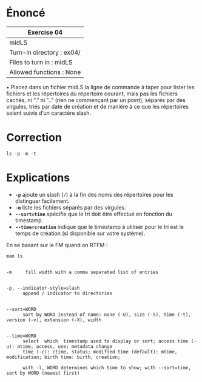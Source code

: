 # Énoncé

| Exercise 04               |
| ------------------------- |
| midLS                     |
| Turn-in directory : ex04/ |
| Files to turn in : midLS  |
| Allowed functions : None  |
• Placez dans un fichier midLS la ligne de commande à taper pour lister les fichiers et
les répertoires du répertoire courant, mais pas les fichiers cachés, ni "." ni ".." (rien
ne commençant par un point), séparés par des virgules, triés par date de création
et de manière à ce que les répertoires soient suivis d’un caractère slash.

# Correction

```shell
ls -p -m -t
```

# Explications

- **`-p`** ajoute un slash (`/`) à la fin des noms des répertoires pour les distinguer facilement.
- **`-m`** liste les fichiers séparés par des virgules.
- **`--sort=time`** spécifie que le tri doit être effectué en fonction du timestamp.
- **`--time=creation`** indique que le timestamp à utiliser pour le tri est le temps de création (si disponible sur votre système).


En se basant sur le FM quand on RTFM  :

```shell
man ls
```

```console

-m     fill width with a comma separated list of entries


-p, --indicator-style=slash
	  append / indicator to directories


--sort=WORD
	  sort by WORD instead of name: none (-U), size (-S), time (-t), version (-v), extension (-X), width

			  
--time=WORD
	  select  which  timestamp used to display or sort; access time (-u): atime, access, use; metadata change
	  time (-c): ctime, status; modified time (default): mtime, modification; birth time: birth, creation;

	  with -l, WORD determines which time to show; with --sort=time, sort by WORD (newest first)
	  
```
